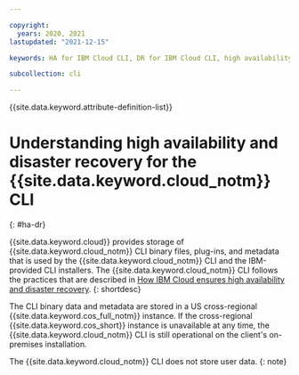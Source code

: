 ```yaml
---

copyright:
  years: 2020, 2021
lastupdated: "2021-12-15"

keywords: HA for IBM Cloud CLI, DR for IBM Cloud CLI, high availability for IBM Cloud CLI, disaster recovery for IBM Cloud CLI, failover for IBM Cloud CLI

subcollection: cli

---
```


{{site.data.keyword.attribute-definition-list}}

# Understanding high availability and disaster recovery for the {{site.data.keyword.cloud_notm}} CLI
{: #ha-dr}

{{site.data.keyword.cloud}} provides storage of {{site.data.keyword.cloud_notm}} CLI binary files, plug-ins, and metadata that is used by the {{site.data.keyword.cloud_notm}} CLI and the IBM-provided CLI installers. The {{site.data.keyword.cloud_notm}} CLI follows the practices that are described in [How IBM Cloud ensures high availability and disaster recovery](/docs/overview?topic=overview-zero-downtime).
{: shortdesc}

The CLI binary data and metadata are stored in a US cross-regional {{site.data.keyword.cos_full_notm}} instance. If the cross-regional {{site.data.keyword.cos_short}} instance is unavailable at any time, the {{site.data.keyword.cloud_notm}} CLI is still operational on the client's on-premises installation. 

The {{site.data.keyword.cloud_notm}} CLI does not store user data.
{: note}
